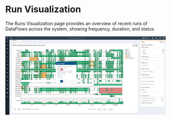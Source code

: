 # Run Visualization

The Runs Visualization page provides an overview of recent runs of DataFlows across the system, showing frequency, duration, and status.

![Runs Visualization](img/Runs-Visualization.png)
